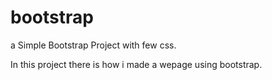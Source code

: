 # bootstrap
a Simple Bootstrap Project with few css.

In this project there is how i made a wepage using bootstrap.

